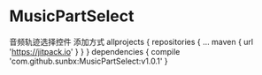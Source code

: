 # MusicPartSelect
音频轨迹选择控件
添加方式
allprojects {
		repositories {
			...
			maven { url 'https://jitpack.io' }
		}
	}
  	dependencies {
	        compile 'com.github.sunbx:MusicPartSelect:v1.0.1'
	}
